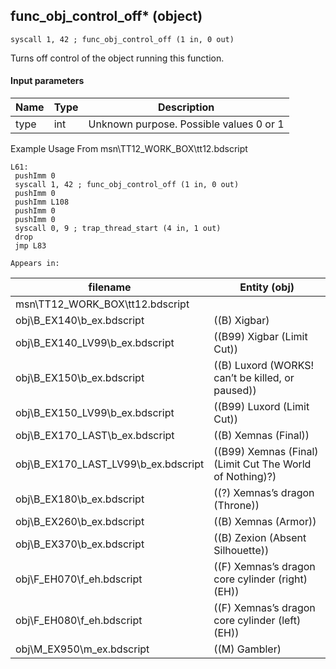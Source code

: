 ## func_obj_control_off* (object)

`syscall 1, 42 ; func_obj_control_off (1 in, 0 out)`

Turns off control of the object running this function.

#### Input parameters
| Name | Type | Description
|------|------|------------
| type   | int   | Unknown purpose. Possible values 0 or 1


Example Usage From msn\TT12_WORK_BOX\tt12.bdscript
```plaintext
L61:
 pushImm 0
 syscall 1, 42 ; func_obj_control_off (1 in, 0 out)
 pushImm 0
 pushImm L108
 pushImm 0
 pushImm 0
 syscall 0, 9 ; trap_thread_start (4 in, 1 out)
 drop 
 jmp L83
```





	Appears in:
| filename | Entity (obj)
|----------|-------------
| msn\TT12_WORK_BOX\tt12.bdscript       |           
| obj\B_EX140\b_ex.bdscript       | ((B) Xigbar)          
| obj\B_EX140_LV99\b_ex.bdscript       | ((B99) Xigbar (Limit Cut))          
| obj\B_EX150\b_ex.bdscript       | ((B) Luxord (WORKS! can’t be killed, or paused))          
| obj\B_EX150_LV99\b_ex.bdscript       | ((B99) Luxord (Limit Cut))          
| obj\B_EX170_LAST\b_ex.bdscript       | ((B) Xemnas (Final))          
| obj\B_EX170_LAST_LV99\b_ex.bdscript       | ((B99) Xemnas (Final) (Limit Cut The World of Nothing)?)          
| obj\B_EX180\b_ex.bdscript       | ((?) Xemnas’s dragon (Throne))          
| obj\B_EX260\b_ex.bdscript       | ((B) Xemnas (Armor))          
| obj\B_EX370\b_ex.bdscript       | ((B) Zexion (Absent Silhouette))          
| obj\F_EH070\f_eh.bdscript       | ((F) Xemnas’s dragon core cylinder (right) (EH))          
| obj\F_EH080\f_eh.bdscript       | ((F) Xemnas’s dragon core cylinder (left) (EH))          
| obj\M_EX950\m_ex.bdscript       | ((M) Gambler)          



